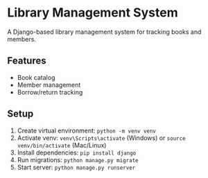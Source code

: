 # Library Management System

A Django-based library management system for tracking books and members.

## Features
- Book catalog
- Member management
- Borrow/return tracking

## Setup
1. Create virtual environment: `python -m venv venv`
2. Activate venv: `venv\Scripts\activate` (Windows) or `source venv/bin/activate` (Mac/Linux)
3. Install dependencies: `pip install django`
4. Run migrations: `python manage.py migrate`
5. Start server: `python manage.py runserver`